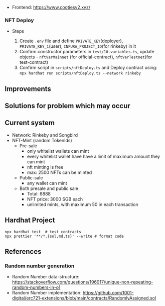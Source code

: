 - Frontend: https://www.cootiesv2.xyz/

### NFT Deploy

- Steps

  1. Create `.env` file and define `PRIVATE_KEY`(deployer), `PRIVATE_KEY_1`(user), `INFURA_PROJECT_ID`(for rinkeby) in it
  1. Confirm constructor parameters in `test/10.variables.ts`, update objects - `nftVarMainnet` (for official-contract), `nftVarTestnet`(for test-contract)
  1. Confirm script in `scripts/nftDeploy.ts` and Deploy contract using: `npx hardhat run scripts/nftDeploy.ts --network rinkeby`

## Improvements

## Solutions for problem which may occur

## Current system

- Network: Rinkeby and Songbird
- NFT-Mint (random TokenIds)
  - Pre-sale
    - only whitelist wallets can mint
    - every whitelist wallet have have a limit of maximum amount they can mint
    - nft minting is free
    - max: 2500 NFTs can be minted
  - Public-sale
    - any wallet can mint
  - Both presale and public sale
    - Total: 8888
    - NFT price: 3000 SGB each
    - unlimited mints, with maximum 50 in each transaction

## Hardhat Project

```shell
npx hardhat test  # test contracts
npx prettier '**/*.{sol,md,ts}' --write # format code
```

## References

### Random number generation

- Random Number data-structure: https://stackoverflow.com/questions/196017/unique-non-repeating-random-numbers-in-o1
- Random Number implementation: https://github.com/1001-digital/erc721-extensions/blob/main/contracts/RandomlyAssigned.sol
